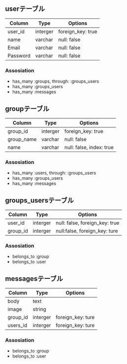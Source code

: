 ## userテーブル

|Column|Type|Options|
|------|----|-------|
|user_id|interger|foreign_key: true|
|name|varchar|null: false|
|Email|varchar|null: false|
|Password|varchar|null: false|

### Assosiation
- has_many :groups, through: :groups_users
- has_many :groups_users
- has_many :messages


## groupテーブル

|Column|Type|Options|
|------|----|-------|
|group_id|interger|foreign_key: true|
|group_name|varchar|null: false|
|name|varchar|null: false, index: true|

### Assosiation
- has_many :users, through: :groups_users
- has_many :groups_users
- has_many :messages


## groups_usersテーブル

|Column|Type|Options|
|------|----|-------|
|user_id|interger|null: false, foreign_key: true|
|group_id|interger|null:false, foreign_key: ture|

### Assosiation
- belongs_to :group
- belongs_to :user


## messagesテーブル

|Column|Type|Options|
|------|----|-------|
|body|text||
|image|string||
|group_id|interger|foreign_key: ture|
|users_id|interger|foreign_key: ture|

### Assosiation
- belongs_to :group
- belongs_to :user

